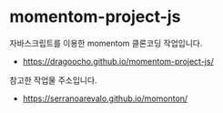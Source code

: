 # momentom-project-js
 자바스크립트를 이용한  momentom 클론코딩 작업입니다.
 - https://dragoocho.github.io/momentom-project-js/


 참고한 작업물 주소입니다.
 - https://serranoarevalo.github.io/momonton/
